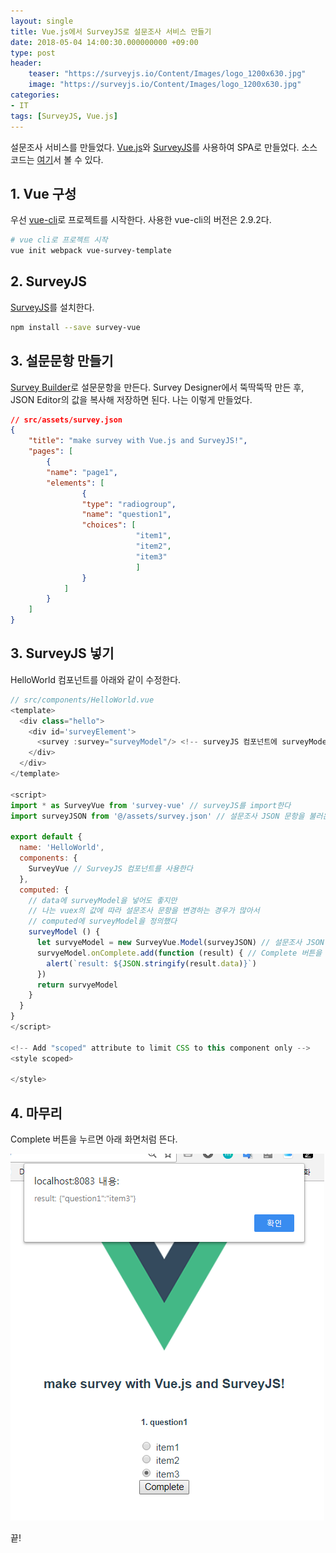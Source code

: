 ```yaml
---
layout: single
title: Vue.js에서 SurveyJS로 설문조사 서비스 만들기
date: 2018-05-04 14:00:30.000000000 +09:00
type: post
header:
    teaser: "https://surveyjs.io/Content/Images/logo_1200x630.jpg"
    image: "https://surveyjs.io/Content/Images/logo_1200x630.jpg"
categories:
- IT
tags: [SurveyJS, Vue.js]
---
```


설문조사 서비스를 만들었다. [Vue.js]와 [SurveyJS]를 사용하여 SPA로 만들었다. 
소스코드는 [여기](https://github.com/LoveMeWithoutAll/vue-survey-template)서 볼 수 있다.

## 1. Vue 구성
우선 [vue-cli]로 프로젝트를 시작한다. 사용한 vue-cli의 버전은 2.9.2다.
```bash
# vue cli로 프로젝트 시작
vue init webpack vue-survey-template 
```

## 2. SurveyJS
[SurveyJS]를 설치한다.
```bash
npm install --save survey-vue
```

## 3. 설문문항 만들기
[Survey Builder]로 설문문항을 만든다. Survey Designer에서 뚝딱뚝딱 만든 후, JSON Editor의 값을 복사해 저장하면 된다. 나는 이렇게 만들었다.

```JSON
// src/assets/survey.json
{
    "title": "make survey with Vue.js and SurveyJS!",
    "pages": [
        {
        "name": "page1",
        "elements": [
                {
                "type": "radiogroup",
                "name": "question1",
                "choices": [
                            "item1",
                            "item2",
                            "item3"
                            ]
                }
            ]
        }
    ]
}
```

## 3. SurveyJS 넣기
HelloWorld 컴포넌트를 아래와 같이 수정한다.
```javascript
// src/components/HelloWorld.vue
<template>
  <div class="hello">
    <div id='surveyElement'>
      <survey :survey="surveyModel"/> <!-- surveyJS 컴포넌트에 surveyModel을 넣는다 -->
    </div>
  </div>
</template>

<script>
import * as SurveyVue from 'survey-vue' // surveyJS를 import한다
import surveyJSON from '@/assets/survey.json' // 설문조사 JSON 문항을 불러온다

export default {
  name: 'HelloWorld',
  components: {
    SurveyVue // SurveyJS 컴포넌트를 사용한다
  },
  computed: {
    // data에 surveyModel을 넣어도 좋지만 
    // 나는 vuex의 값에 따라 설문조사 문항을 변경하는 경우가 많아서
    // computed에 surveyModel을 정의했다
    surveyModel () { 
      let survyeModel = new SurveyVue.Model(surveyJSON) // 설문조사 JSON 문항을 model로 넣는다
      survyeModel.onComplete.add(function (result) { // Complete 버튼을 누르면 실행할 콜백 함수를 넣는다
        alert(`result: ${JSON.stringify(result.data)}`)
      })
      return survyeModel
    }
  }
}
</script>

<!-- Add "scoped" attribute to limit CSS to this component only -->
<style scoped>

</style>
```

## 4. 마무리
Complete 버튼을 누르면 아래 화면처럼 뜬다.

![버킷 정책](/assets/images/surveyjs-vue.png)

끝!

[SurveyJS]: https://surveyjs.io/
[Survey Builder]: (https://surveyjs.io/Survey/Builder/)
[Vue.js]: https://vuejs.org/
[vue-cli]: https://github.com/vuejs/vue-cli/blob/dev/docs/README.md